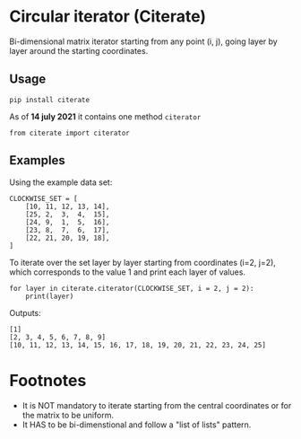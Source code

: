 # Circular iterator (Citerate)

Bi-dimensional matrix iterator starting from any point (i, j), going layer by layer around the starting coordinates.

## Usage

    pip install citerate

As of __14 july 2021__ it contains one method `citerator`

    from citerate import citerator

## Examples

Using the example data set:

    CLOCKWISE_SET = [
        [10, 11, 12, 13, 14],
        [25, 2,  3,  4,  15],
        [24, 9,  1,  5,  16],
        [23, 8,  7,  6,  17],
        [22, 21, 20, 19, 18],
    ]

To iterate over the set layer by layer starting from coordinates (i=2, j=2), which corresponds to the value 1 and print each layer of values.

    for layer in citerate.citerator(CLOCKWISE_SET, i = 2, j = 2):
        print(layer)

Outputs:

    [1]
    [2, 3, 4, 5, 6, 7, 8, 9]
    [10, 11, 12, 13, 14, 15, 16, 17, 18, 19, 20, 21, 22, 23, 24, 25]

# Footnotes

- It is NOT mandatory to iterate starting from the central coordinates or for the matrix to be uniform.
- It HAS to be bi-dimenstional and follow a "list of lists" pattern.
